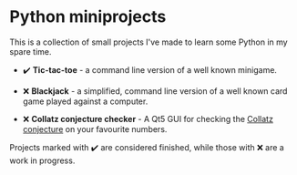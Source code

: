 # Python miniprojects
This is a collection of small projects I've made to learn some Python in my spare time.

- :heavy_check_mark: __Tic-tac-toe__ - a command line version of a well known minigame.

- :x: __Blackjack__ - a simplified, command line version of a well known card game played against a computer.

- :x: __Collatz conjecture checker__ - A Qt5 GUI for checking the [Collatz conjecture](https://en.wikipedia.org/wiki/Collatz_conjecture) on your favourite numbers.

Projects marked with :heavy_check_mark: are considered finished, while those with :x: are a work in progress. 
